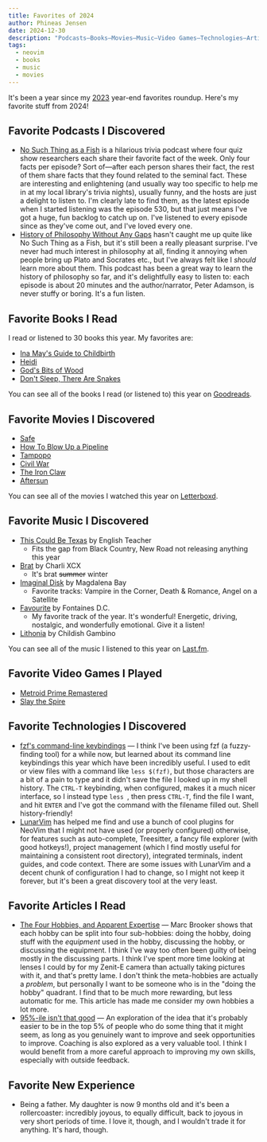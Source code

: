 ```yaml
---
title: Favorites of 2024
author: Phineas Jensen
date: 2024-12-30
description: "Podcasts—Books—Movies—Music—Video Games—Technologies—Articles—Experiences"
tags:
  - neovim
  - books
  - music
  - movies
---
```


It's been a year since my [2023](blog/2023/favorites-of-2023/) year-end favorites roundup. Here's my favorite stuff from 2024!

## Favorite Podcasts I Discovered

- [No Such Thing as a Fish](https://www.nosuchthingasafish.com/) is a hilarious trivia podcast where four quiz show researchers each share their favorite fact of the week. Only four facts per episode? Sort of—after each person shares their fact, the rest of them share facts that they found related to the seminal fact. These are interesting and enlightening (and usually way too specific to help me in at my local library's trivia nights), usually funny, and the hosts are just a delight to listen to. I'm clearly late to find them, as the latest episode when I started listening was the episode 530, but that just means I've got a huge, fun backlog to catch up on. I've listened to every episode since as they've come out, and I've loved every one.
- [History of Philosophy Without Any Gaps](https://historyofphilosophy.net/) hasn't caught me up quite like No Such Thing as a Fish, but it's still been a really pleasant surprise. I've never had much interest in philosophy at all, finding it annoying when people bring up Plato and Socrates etc., but I've always felt like I *should* learn more about them. This podcast has been a great way to learn the history of philosophy so far, and it's delightfully easy to listen to: each episode is about 20 minutes and the author/narrator, Peter Adamson, is never stuffy or boring. It's a fun listen.


## Favorite Books I Read

I read or listened to 30 books this year. My favorites are:

- [Ina May's Guide to Childbirth](https://www.goodreads.com/book/show/32127.Ina_May_s_Guide_to_Childbirth)
- [Heidi](https://www.goodreads.com/book/show/93.Heidi)
- [God's Bits of Wood](https://www.goodreads.com/book/show/123748.God_s_Bits_of_Wood)
- [Don't Sleep, There Are Snakes](https://www.goodreads.com/book/show/4420281-don-t-sleep-there-are-snakes)

You can see all of the books I read (or listened to) this year on [Goodreads](https://www.goodreads.com/challenges/11634-2024-reading-challenge).

## Favorite Movies I Discovered

- [Safe](https://letterboxd.com/film/safe/)
- [How To Blow Up a Pipeline](https://letterboxd.com/film/how-to-blow-up-a-pipeline/)
- [Tampopo](https://letterboxd.com/film/tampopo/)
- [Civil War](https://letterboxd.com/film/civil-war-2024/)
- [The Iron Claw](https://letterboxd.com/film/the-iron-claw-2023/)
- [Aftersun](https://letterboxd.com/film/aftersun/)

You can see all of the movies I watched this year on [Letterboxd](https://letterboxd.com/uncleshelby/films/diary/for/2024/).

## Favorite Music I Discovered

- [This Could Be Texas](https://rateyourmusic.com/release/album/english-teacher/this-could-be-texas/) by English Teacher
  - Fits the gap from Black Country, New Road not releasing anything this year
- [Brat](https://rateyourmusic.com/release/album/charli-xcx/brat/) by Charli XCX
  - It's brat ~~summer~~ winter
- [Imaginal Disk](https://rateyourmusic.com/release/album/magdalena-bay/imaginal-disk/) by Magdalena Bay
  - Favorite tracks: Vampire in the Corner, Death & Romance, Angel on a Satellite
- [Favourite](https://www.youtube.com/watch?v=0a_vpigwDb4) by Fontaines D.C.
  - My favorite track of the year. It's wonderful! Energetic, driving, nostalgic, and wonderfully emotional. Give it a listen!
- [Lithonia](https://www.youtube.com/watch?v=co-bx0mBsLc&pp=ygUIbGl0aG9uaWE%3D) by Childish Gambino

You can see all of the music I listened to this year on [Last.fm](https://www.last.fm/user/heliosfire/library?from=2024-01-01&rangetype=year).

## Favorite Video Games I Played

- [Metroid Prime Remastered](https://backloggd.com/games/metroid-prime-remastered/)
- [Slay the Spire](https://backloggd.com/games/slay-the-spire/)

## Favorite Technologies I Discovered

- [fzf's command-line keybindings](https://github.com/junegunn/fzf#key-bindings-for-command-line) — I think I've been using fzf (a fuzzy-finding tool) for a while now, but learned about its command line keybindings this year which have been incredibly useful. I used to edit or view files with a command like `less $(fzf)`, but those characters are a bit of a pain to type and it didn't save the file I looked up in my shell history. The `CTRL-T` keybinding, when configured, makes it a much nicer interface, so I instead type `less `, then press `CTRL-T`, find the file I want, and hit `ENTER` and I've got the command with the filename filled out. Shell history-friendly!
- [LunarVim](https://www.lunarvim.org/) has helped me find and use a bunch of cool plugins for NeoVim that I might not have used (or properly configured) otherwise, for features such as auto-complete, Treesitter, a fancy file explorer (with good hotkeys!), project management (which I find mostly useful for maintaining a consistent root directory), integrated terminals, indent guides, and code context. There are some issues with LunarVim and a decent chunk of configuration I had to change, so I might not keep it forever, but it's been a great discovery tool at the very least.

## Favorite Articles I Read

- [The Four Hobbies, and Apparent Expertise](https://brooker.co.za/blog/2023/04/20/hobbies.html) — Marc Brooker shows that each hobby can be split into four sub-hobbies: doing the hobby, doing stuff with the _equipment_ used in the hobby, discussing the hobby, or discussing the equipment. I think I've way too often been guilty of being mostly in the discussing parts. I think I've spent more time looking at lenses I could by for my Zenit-E camera than actually taking pictures with it, and that's pretty lame. I don't think the meta-hobbies are actually a _problem_, but personally I want to be someone who is in the "doing the hobby" quadrant. I find that to be much more rewarding, but less automatic for me. This article has made me consider my own hobbies a lot more.
- [95%-ile isn't that good](https://danluu.com/p95-skill/) — An exploration of the idea that it's probably easier to be in the top 5% of people who do some thing that it might seem, as long as you genuinely want to improve and seek opportunities to improve. Coaching is also explored as a very valuable tool. I think I would benefit from a more careful approach to improving my own skills, especially with outside feedback.

## Favorite New Experience

- Being a father. My daughter is now 9 months old and it's been a rollercoaster: incredibly joyous, to equally difficult, back to joyous in very short periods of time. I love it, though, and I wouldn't trade it for anything. It's hard, though.
